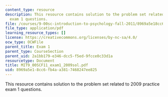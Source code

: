 ```yaml
---
content_type: resource
description: This resource contains solution to the problem set related to 2009 practice
  exam 1 questions.
file: /courses/9-00sc-introduction-to-psychology-fall-2011/8969a5e18cc6fb4aa3817468247ee825_MIT9_00SCF11_exam1_2009sol.pdf
file_type: application/pdf
learning_resource_types: []
license: https://creativecommons.org/licenses/by-nc-sa/4.0/
ocw_type: OCWFile
parent_title: Exam 1
parent_type: CourseSection
parent_uid: 2a1bb179-e346-dcc5-f5ed-9fcce0c33d1a
resourcetype: Document
title: MIT9_00SCF11_exam1_2009sol.pdf
uid: 8969a5e1-8cc6-fb4a-a381-7468247ee825
---
```

This resource contains solution to the problem set related to 2009 practice exam 1 questions.